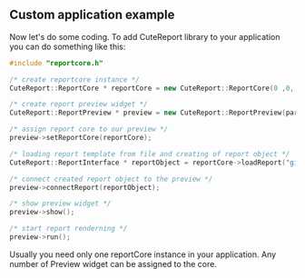 Custom application example
-----

Now let's do some coding. To add CuteReport library to your application you can do something like this:
```cpp
#include "reportcore.h"

/* create reportcore instance */
CuteReport::ReportCore * reportCore = new CuteReport::ReportCore(0 ,0, false);

/* create report preview widget */
CuteReport::ReportPreview * preview = new CuteReport::ReportPreview(parentWidget);

/* assign report core to our preview */
preview->setReportCore(reportCore);

/* loading report template from file and creating of report object */
CuteReport::ReportInterface * reportObject = reportCore->loadReport("git:report.qtrp");

/* connect created report object to the preview */
preview->connectReport(reportObject);

/* show preview widget */
preview->show();

/* start report renderning */
preview->run();
```

Usually you need only one reportCore instance in your application. Any number of Preview widget can be assigned to the core.
